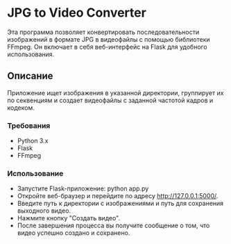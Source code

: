 # JPG to Video Converter

Эта программа позволяет конвертировать последовательности изображений 
в формате JPG в видеофайлы с помощью библиотеки FFmpeg. 
Он включает в себя веб-интерфейс на Flask для удобного использования.

## Описание

Приложение ищет изображения в указанной директории, группирует их по секвенциям 
и создает видеофайлы с заданной частотой кадров и кодеком. 


### Требования

- Python 3.x
- Flask
- FFmpeg

### Использование

- Запустите Flask-приложение: python app.py
- Откройте веб-браузер и перейдите по адресу http://127.0.0.1:5000/.
- Введите путь к директории с изображениями и путь для сохранения выходного видео.
- Нажмите кнопку "Создать видео".
- После завершения процесса вы получите сообщение о том, что видео успешно создано и сохранено.